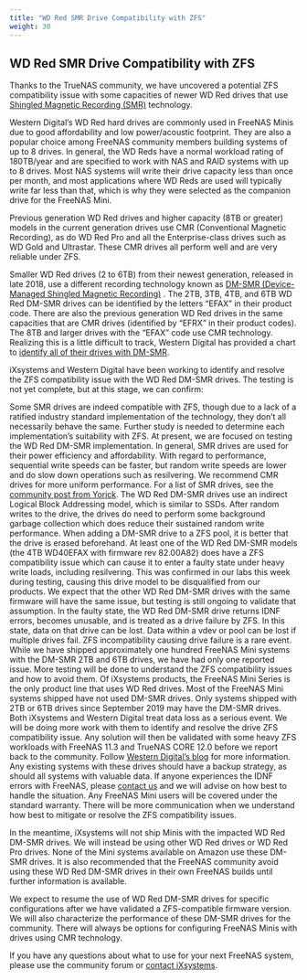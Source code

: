```yaml
---
title: "WD Red SMR Drive Compatibility with ZFS"
weight: 30
---
```


## WD Red SMR Drive Compatibility with ZFS

Thanks to the TrueNAS community, we have uncovered a potential ZFS compatibility issue with some capacities of newer WD Red drives that use [Shingled Magnetic Recording (SMR)](https://en.wikipedia.org/wiki/Shingled_magnetic_recording) technology.

Western Digital’s WD Red hard drives are commonly used in FreeNAS Minis due to good affordability and low power/acoustic footprint. They are also a popular choice among FreeNAS community members building systems of up to 8 drives. In general, the WD Reds have a normal workload rating of 180TB/year and are specified to work with NAS and RAID systems with up to 8 drives. Most NAS systems will write their drive capacity less than once per month, and most applications where WD Reds are used will typically write far less than that, which is why they were selected as the companion drive for the FreeNAS Mini.

Previous generation WD Red drives and higher capacity (8TB or greater) models in the current generation drives use CMR (Conventional Magnetic Recording), as do WD Red Pro and all the Enterprise-class drives such as WD Gold and Ultrastar. These CMR drives all perform well and are very reliable under ZFS.

Smaller WD Red drives (2 to 6TB) from their newest generation, released in late 2018, use a different recording technology known as [DM-SMR (Device-Managed Shingled Magnetic Recording)](https://blog.westerndigital.com/wd-red-nas-drives/) .  The 2TB, 3TB, 4TB, and 6TB WD Red DM-SMR drives can be identified by the letters “EFAX” in their product code. There are also the previous generation WD Red drives in the same capacities that are CMR drives (identified by “EFRX” in their product codes). The 8TB and larger drives with the “EFAX” code use CMR technology.  Realizing this is a little difficult to track, Western Digital has provided a chart to [identify all of their drives with DM-SMR](https://blog.westerndigital.com/wp-content/uploads/2020/04/2020_04_22_WD_SMR_SKUs_1Slide.pdf).

iXsystems and Western Digital have been working to identify and resolve the ZFS compatibility issue with the WD Red DM-SMR drives. The testing is not yet complete, but at this stage, we can confirm:

Some SMR drives are indeed compatible with ZFS, though due to a lack of a ratified industry standard implementation of the technology, they don’t all necessarily behave the same.  Further study is needed to determine each implementation’s suitability with ZFS.  At present, we are focused on testing the WD Red DM-SMR implementation.
In general, SMR drives are used for their power efficiency and affordability. With regard to performance, sequential write speeds can be faster, but random write speeds are lower and do slow down operations such as resilvering. We recommend CMR drives for more uniform performance. For a list of SMR drives, see the [community post from Yorick](https://www.ixsystems.com/community/resources/list-of-known-smr-drives.141/).
The WD Red DM-SMR drives use an indirect Logical Block Addressing model, which is similar to SSDs. After random writes to the drive, the drives do need to perform some background garbage collection which does reduce their sustained random write performance. When adding a DM-SMR drive to a ZFS pool, it is better that the drive is erased beforehand.
At least one of the WD Red DM-SMR models (the 4TB WD40EFAX with firmware rev 82.00A82) does have a ZFS compatibility issue which can cause it to enter a faulty state under heavy write loads, including resilvering. This was confirmed in our labs this week during testing, causing this drive model to be disqualified from our products. We expect that the other WD Red DM-SMR drives with the same firmware will have the same issue, but testing is still ongoing to validate that assumption.
In the faulty state, the WD Red DM-SMR drive returns IDNF errors, becomes unusable, and is treated as a drive failure by ZFS.  In this state, data on that drive can be lost. Data within a vdev or pool can be lost if multiple drives fail.
ZFS incompatibility causing drive failure is a rare event. While we have shipped approximately one hundred FreeNAS Mini systems with the DM-SMR 2TB and 6TB drives, we have had only one reported issue. More testing will be done to understand the ZFS compatibility issues and how to avoid them.
Of iXsystems products, the FreeNAS Mini Series is the only product line that uses WD Red drives. Most of the FreeNAS Mini systems shipped have not used DM-SMR drives. Only systems shipped with 2TB or 6TB drives since September 2019 may have the DM-SMR drives.
Both iXsystems and Western Digital treat data loss as a serious event. We will be doing more work with them to identify and resolve the drive ZFS compatibility issue. Any solution will then be validated with some heavy ZFS workloads with FreeNAS 11.3 and TrueNAS CORE 12.0 before we report back to the community. Follow [Western Digital’s blog](https://blog.westerndigital.com/wd-red-nas-drives/) for more information.
Any existing systems with these drives should have a backup strategy, as should all systems with valuable data. If anyone experiences the IDNF errors with FreeNAS, please [contact us](https://www.ixsystems.com/contact-us/) and we will advise on how best to handle the situation. Any FreeNAS Mini users will be covered under the standard warranty. There will be more communication when we understand how best to mitigate or resolve the ZFS compatibility issues.

In the meantime, iXsystems will not ship Minis with the impacted WD Red DM-SMR drives. We will instead be using other WD Red drives or WD Red Pro drives. None of the Mini systems available on Amazon use these DM-SMR drives. It is also recommended that the FreeNAS community avoid using these WD Red DM-SMR drives in their own FreeNAS builds until further information is available.

We expect to resume the use of WD Red DM-SMR drives for specific configurations after we have validated a ZFS-compatible firmware version. We will also characterize the performance of these DM-SMR drives for the community. There will always be options for configuring FreeNAS Minis with drives using CMR technology.

If you have any questions about what to use for your next FreeNAS system, please use the community forum or [contact iXsystems](https://www.ixsystems.com/contact-us/).
